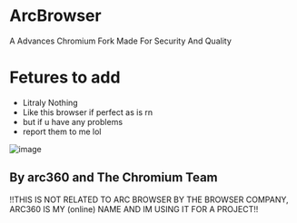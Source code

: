 # ArcBrowser
A Advances Chromium Fork Made For Security And Quality

# Fetures to add

* Litraly Nothing
* Like this browser if perfect as is rn
* but if u have any problems
* report them to me lol

![image](https://github.com/arc360alt/ArcWeb/assets/155182753/a66dac6c-fc3e-4cb9-b231-ddf196dc68b2)

## By arc360 and The Chromium Team

!!THIS IS NOT RELATED TO ARC BROWSER BY THE BROWSER COMPANY, ARC360 IS MY (online) NAME AND IM USING IT FOR A PROJECT!!
